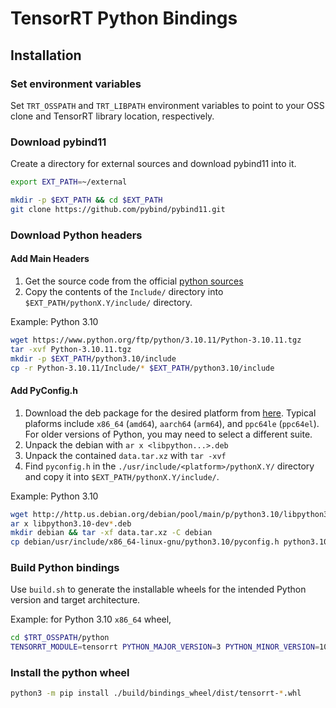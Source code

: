 # TensorRT Python Bindings

## Installation

### Set environment variables

Set `TRT_OSSPATH` and `TRT_LIBPATH` environment variables to point to your OSS clone
and TensorRT library location, respectively.

### Download pybind11

Create a directory for external sources and download pybind11 into it.
```bash
export EXT_PATH=~/external

mkdir -p $EXT_PATH && cd $EXT_PATH
git clone https://github.com/pybind/pybind11.git
```

### Download Python headers

#### Add Main Headers

1. Get the source code from the official [python sources](https://www.python.org/downloads/source/)
2. Copy the contents of the `Include/` directory into `$EXT_PATH/pythonX.Y/include/` directory.

Example: Python 3.10
```bash
wget https://www.python.org/ftp/python/3.10.11/Python-3.10.11.tgz
tar -xvf Python-3.10.11.tgz
mkdir -p $EXT_PATH/python3.10/include
cp -r Python-3.10.11/Include/* $EXT_PATH/python3.10/include
```

#### Add PyConfig.h

1. Download the deb package for the desired platform from [here](https://packages.debian.org/search?searchon=contents&keywords=pyconfig.h&mode=path&suite=unstable&arch=any).
    Typical plaforms include `x86_64` (`amd64`), `aarch64` (`arm64`), and `ppc64le` (`ppc64el`).
    For older versions of Python, you may need to select a different suite.
2. Unpack the debian with `ar x <libpython...>.deb`
3. Unpack the contained `data.tar.xz` with `tar -xvf`
4. Find `pyconfig.h` in the `./usr/include/<platform>/pythonX.Y/` directory and copy it into `$EXT_PATH/pythonX.Y/include/`.

Example: Python 3.10
```bash
wget http://http.us.debian.org/debian/pool/main/p/python3.10/libpython3.10-dev_3.10.12-1_amd64.deb
ar x libpython3.10-dev*.deb
mkdir debian && tar -xf data.tar.xz -C debian
cp debian/usr/include/x86_64-linux-gnu/python3.10/pyconfig.h python3.10/include/
```

### Build Python bindings

Use `build.sh` to generate the installable wheels for the intended Python version and target architecture.

Example: for Python 3.10 `x86_64` wheel,
```bash
cd $TRT_OSSPATH/python
TENSORRT_MODULE=tensorrt PYTHON_MAJOR_VERSION=3 PYTHON_MINOR_VERSION=10 TARGET_ARCHITECTURE=x86_64 ./build.sh
```

### Install the python wheel

```bash
python3 -m pip install ./build/bindings_wheel/dist/tensorrt-*.whl
```
